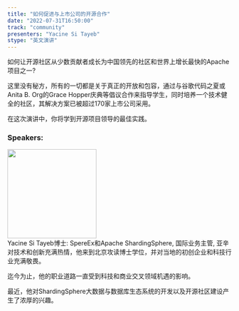 ```yaml
---
title: "如何促进与上市公司的开源合作"
date: "2022-07-31T16:50:00"
track: "community"
presenters: "Yacine Si Tayeb"
stype: "英文演讲"
---
```

如何让开源社区从少数贡献者成长为中国领先的社区和世界上增长最快的Apache项目之一?

这里没有秘方，所有的一切都是关于真正的开放和包容，通过与谷歌代码之夏或Anita B. Org的Grace Hopper庆典等倡议合作来指导学生，同时培养一个技术健全的社区，其解决方案已被超过170家上市公司采用。

在这次演讲中，你将学到开源项目领导的最佳实践。
 ### Speakers: 
 <img src="images/speaker/1163.png" width="200" /><br>Yacine Si Tayeb博士: SpereEx和Apache ShardingSphere, 国际业务主管, 亚辛对技术和创新充满热情，他来到北京攻读博士学位，并对当地的初创企业和科技行业充满敬畏。

迄今为止，他的职业道路一直受到科技和商业交叉领域机遇的影响。

最近，他对ShardingSphere大数据与数据库生态系统的开发以及开源社区建设产生了浓厚的兴趣。

 
